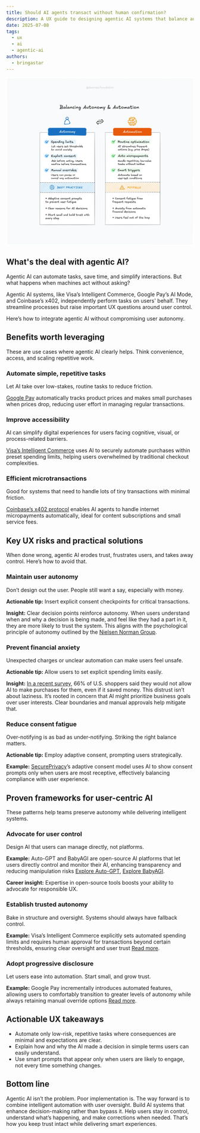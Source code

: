 ```yaml
---
title: Should AI agents transact without human confirmation?
description: A UX guide to designing agentic AI systems that balance automation with user control.
date: 2025-07-08
tags:
  - ux
  - ai
  - agentic-ai
authors:
  - bringastar
---
```


![](../assets/autonomy-automation.webp)

## What's the deal with agentic AI?

Agentic AI can automate tasks, save time, and simplify interactions. But what happens when machines act without asking?

Agentic AI systems, like Visa’s Intelligent Commerce, Google Pay’s AI Mode, and Coinbase’s x402, independently perform tasks on users' behalf. They streamline processes but raise important UX questions around user control.

Here’s how to integrate agentic AI without compromising user autonomy.

## Benefits worth leveraging

These are use cases where agentic AI clearly helps. Think convenience, access, and scaling repetitive work.

### Automate simple, repetitive tasks

Let AI take over low-stakes, routine tasks to reduce friction.

[Google Pay](https://techcrunch.com/2025/05/20/google-adds-ai-powered-shopping-features-for-discovery-and-easy-check-out/) automatically tracks product prices and makes small purchases when prices drop, reducing user effort in managing regular transactions.

### Improve accessibility

AI can simplify digital experiences for users facing cognitive, visual, or process-related barriers.

[Visa’s Intelligent Commerce](https://corporate.visa.com/en/products/intelligent-commerce.html) uses AI to securely automate purchases within preset spending limits, helping users overwhelmed by traditional checkout complexities.

### Efficient microtransactions

Good for systems that need to handle lots of tiny transactions with minimal friction.

[Coinbase’s x402 protocol](https://www.coinbase.com/developer-platform/discover/launches/x402) enables AI agents to handle internet micropayments automatically, ideal for content subscriptions and small service fees.

## Key UX risks and practical solutions

When done wrong, agentic AI erodes trust, frustrates users, and takes away control. Here’s how to avoid that.

### Maintain user autonomy

Don’t design out the user. People still want a say, especially with money.

**Actionable tip:** Insert explicit consent checkpoints for critical transactions.

**Insight:** Clear decision points reinforce autonomy. When users understand when and why a decision is being made, and feel like they had a part in it, they are more likely to trust the system. This aligns with the psychological principle of autonomy outlined by the [Nielsen Norman Group](https://www.nngroup.com/articles/autonomy-relatedness-competence/).

### Prevent financial anxiety

Unexpected charges or unclear automation can make users feel unsafe.

**Actionable tip:** Allow users to set explicit spending limits easily.

**Insight:** [In a recent survey](https://www.pymnts.com/personal-finance/2025/financial-anxiety-spurs-demand-for-consumer-budgeting-apps/), 66% of U.S. shoppers said they would not allow AI to make purchases for them, even if it saved money. This distrust isn’t about laziness. It’s rooted in concern that AI might prioritize business goals over user interests. Clear boundaries and manual approvals help mitigate that.

### Reduce consent fatigue

Over-notifying is as bad as under-notifying. Striking the right balance matters.

**Actionable tip:** Employ adaptive consent, prompting users strategically.

**Example:** [SecurePrivacy](https://secureprivacy.ai/blog/adaptive-consent-frequency-using-ai-to-combat-consent-fatigue)’s adaptive consent model uses AI to show consent prompts only when users are most receptive, effectively balancing compliance with user experience.

## Proven frameworks for user-centric AI

These patterns help teams preserve autonomy while delivering intelligent systems.

### Advocate for user control

Design AI that users can manage directly, not platforms.

**Example:** Auto-GPT and BabyAGI are open-source AI platforms that let users directly control and monitor their AI, enhancing transparency and reducing manipulation risks [Explore Auto-GPT](https://github.com/Significant-Gravitas/AutoGPT), [Explore BabyAGI](https://github.com/yoheinakajima/babyagi).

**Career insight:** Expertise in open-source tools boosts your ability to advocate for responsible UX.

### Establish trusted autonomy

Bake in structure and oversight. Systems should always have fallback control.

**Example:** Visa’s Intelligent Commerce explicitly sets automated spending limits and requires human approval for transactions beyond certain thresholds, ensuring clear oversight and user trust [Read more](https://venturebeat.com/ai/visa-launches-intelligent-commerce-platform-letting-ai-agents-swipe-your-card-safely-it-says/).

### Adopt progressive disclosure

Let users ease into automation. Start small, and grow trust.

**Example:** Google Pay incrementally introduces automated features, allowing users to comfortably transition to greater levels of autonomy while always retaining manual override options [Read more](https://techcrunch.com/2025/05/20/google-adds-ai-powered-shopping-features-for-discovery-and-easy-check-out/).

## Actionable UX takeaways

- Automate only low-risk, repetitive tasks where consequences are minimal and expectations are clear.
- Explain how and why the AI made a decision in simple terms users can easily understand.
- Use smart prompts that appear only when users are likely to engage, not every time something changes.

## Bottom line

Agentic AI isn’t the problem. Poor implementation is. The way forward is to combine intelligent automation with user oversight. Build AI systems that enhance decision-making rather than bypass it. Help users stay in control, understand what’s happening, and make corrections when needed. That’s how you keep trust intact while delivering smart experiences.